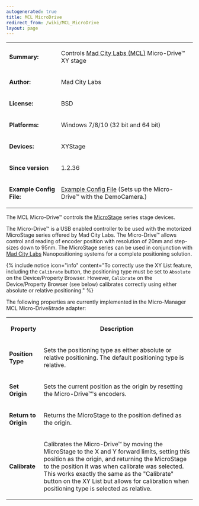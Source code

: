 ```yaml
---
autogenerated: true
title: MCL MicroDrive
redirect_from: /wiki/MCL_MicroDrive
layout: page
---
```


<table>
<tr>
<td markdown="1">

**Summary:**

</td>
<td markdown="1">

Controls [Mad City Labs (MCL)](http://www.madcitylabs.com/) Micro-Drive™
XY stage

</td>
</tr>
<tr>
<td markdown="1">

**Author:**

</td>
<td markdown="1">

Mad City Labs

</td>
</tr>
<tr>
<td markdown="1">

**License:**

</td>
<td markdown="1">

BSD

</td>
</tr>
<tr>
<td markdown="1">

**Platforms:**

</td>
<td markdown="1">

Windows 7/8/10 (32 bit and 64 bit)

</td>
</tr>
<tr>
<td markdown="1">

**Devices:**

</td>
<td markdown="1">

XYStage

</td>
</tr>
<tr>
<td markdown="1">

**Since version**

</td>
<td markdown="1">

1.2.36

</td>
</tr>
<tr>
<td markdown="1">

**Example Config File:**

</td>
<td markdown="1">

[Example Config File](/media/files/MMConfig_MCL_MicroDrive.cfg)
(Sets up the Micro-Drive™ with the DemoCamera.)

</td>
</tr>
</table>

The MCL Micro-Drive™ controls the
[MicroStage](http://www.madcitylabs.com/microstage.html) series stage
devices.

The Micro-Drive™ is a USB enabled controller to be used with the
motorized MicroStage series offered by Mad City Labs. The Micro-Drive™
allows control and reading of encoder position with resolution of 20nm
and step-sizes down to 95nm. The MicroStage series can be used in
conjunction with [Mad City Labs](http://www.madcitylabs.com)
Nanopositioning systems for a complete positioning solution.

{% include notice icon="info" content="To correctly use the XY List feature, including
the `Calibrate` button, the positioning type must be set to `Absolute`
on the Device/Property Browser. However, `Calibrate` on the
Device/Property Browser (see below) calibrates correctly using either
absolute or relative positioning." %}

The following properties are currently implemented in the Micro-Manager
MCL Micro-Drive&trade adapter:

<table>
<tr>
<th>

Property

</th>
<th>

Description

</th>
</tr>
<tr>
<td markdown="1">

<b>Position Type</b>

</td>
<td markdown="1">

Sets the positioning type as either absolute or relative positioning.
The default positioning type is relative.

</td>
</tr>
<tr>
<td markdown="1">

<b>Set Origin</b>

</td>
<td markdown="1">

Sets the current position as the origin by resetting the Micro-Drive™'s
encoders.

</td>
</tr>
<tr>
<td markdown="1">

<b>Return to Origin</b>

</td>
<td markdown="1">

Returns the MicroStage to the position defined as the origin.

</td>
</tr>
<tr>
<td markdown="1">

<b>Calibrate</b>

</td>
<td markdown="1">

Calibrates the Micro-Drive™ by moving the MicroStage to the X and Y
forward limits, setting this position as the origin, and returning the
MicroStage to the position it was when calibrate was selected. This
works exactly the same as the "Calibrate" button on the XY List but
allows for calibration when positioning type is selected as relative.

</td>
</tr>
</table>
